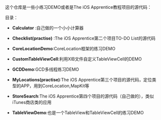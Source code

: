 这个仓库是一些小练习DEMO或者是The iOS Apprentice教程项目的源代码：

目录：

- **Calculator** :自己做的一个小小计算器
- **Checklist(practise)** :The iOS Apprentice第二个项目TO-DO List的源代码
- **CoreLocationDemo**:CoreLocation框架的练习DEMO


- **CustomTableViewCell**:利用XIB文件自定义TableViewCell的DEMO


- **GCDDemo**:GCD多线程练习DEMO


- **MyLocations(practise)**:The iOS Apprentice第三个项目的源代码，定位类型的APP，用到CoreLocation,MapKit等


- **StoreSearch**:The iOS Apprentice第四个项目的源代码（自己做的），类似iTunes商店类的应用


- **TableViewDemo**:也是一个TableView和TableViewCell的练习DEMO